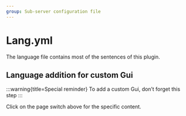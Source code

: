 ```yaml
---
group: Sub-server configuration file
---
```


# Lang.yml

The language file contains most of the sentences of this plugin.


## Language addition for custom Gui

:::warning{title=Special reminder}
To add a custom Gui, don’t forget this step
:::

Click on the page switch above for the specific content.
